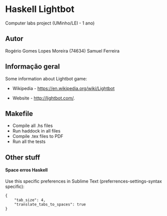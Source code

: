 Haskell Lightbot
===========

Computer labs project (UMinho/LEI - 1 ano)

Autor
-----

Rogério Gomes Lopes Moreira (74634)
Samuel Ferreira

Informação geral
----------------

Some information about Lightbot game:

* Wikipedia - https://en.wikipedia.org/wiki/Lightbot

* Website - http://lightbot.com/.


Makefile
--------

* Compile all .hs files
* Run haddock in all files
* Compile .tex files to PDF
* Run all the tests


Other stuff
-------------

#### Space erros Haskell

Use this specific preferences in Sublime Text (preferrences-settings-syntax specific):

    {
        "tab_size": 4,
        "translate_tabs_to_spaces": true
    }